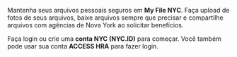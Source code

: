Mantenha seus arquivos pessoais seguros em **My File NYC**. Faça upload de fotos de seus arquivos, baixe arquivos sempre que precisar e compartilhe arquivos com agências de Nova York ao solicitar benefícios.

Faça login ou crie uma **conta NYC (NYC.ID)** para começar. Você também pode usar sua conta **ACCESS HRA** para fazer login.
